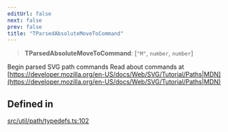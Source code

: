 ```yaml
---
editUrl: false
next: false
prev: false
title: "TParsedAbsoluteMoveToCommand"
---
```


> **TParsedAbsoluteMoveToCommand**: [`"M"`, `number`, `number`]

Begin parsed SVG path commands
Read about commands at [https://developer.mozilla.org/en-US/docs/Web/SVG/Tutorial/Paths|MDN](https://developer.mozilla.org/en-US/docs/Web/SVG/Tutorial/Paths|MDN)

## Defined in

[src/util/path/typedefs.ts:102](https://github.com/fabricjs/fabric.js/blob/v6.0.0-rc4/src/util/path/typedefs.ts#L102)
